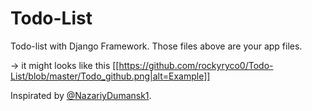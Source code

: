 # Todo-List
Todo-list with Django Framework.
Those files above are your app files.

-> it might looks like this
[[https://github.com/rockyryco0/Todo-List/blob/master/Todo_github.png|alt=Example]]

Inspirated by [@NazariyDumansk1](https://repl.it/@NazariyDumansk1/To-Do-App).

